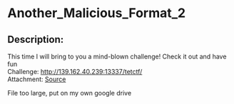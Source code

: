 
# Another_Malicious_Format_2
## Description:
This time I will bring to you a mind-blown challenge!
Check it out and have fun
<br>
Challenge: http://139.162.40.239:13337/tetctf/
<br>
Attachment:  <a href = "https://drive.google.com/file/d/1Oht8ed6cAYiclRsSS2SO_i1FcYrFhZjd/view?usp=sharing">Source</a>

File too large, put on my own google drive

